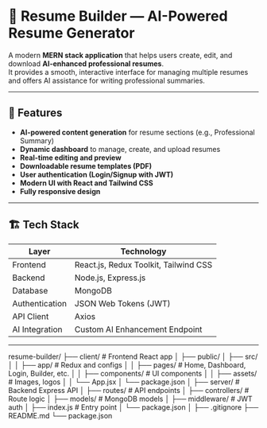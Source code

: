 # 🧠 Resume Builder — AI-Powered Resume Generator

A modern **MERN stack application** that helps users create, edit, and download **AI-enhanced professional resumes**.  
It provides a smooth, interactive interface for managing multiple resumes and offers AI assistance for writing professional summaries.

---

## 🚀 Features

- **AI-powered content generation** for resume sections (e.g., Professional Summary)
- **Dynamic dashboard** to manage, create, and upload resumes
- **Real-time editing and preview**
- **Downloadable resume templates (PDF)**
- **User authentication (Login/Signup with JWT)**
- **Modern UI with React and Tailwind CSS**
- **Fully responsive design**

---

## 🏗️ Tech Stack

| Layer | Technology |
|-------|-------------|
| Frontend | React.js, Redux Toolkit, Tailwind CSS |
| Backend | Node.js, Express.js |
| Database | MongoDB |
| Authentication | JSON Web Tokens (JWT) |
| API Client | Axios |
| AI Integration | Custom AI Enhancement Endpoint |

---


resume-builder/
├── client/                   # Frontend React app
│   ├── public/
│   ├── src/
│   │   ├── app/              # Redux and configs
│   │   ├── pages/            # Home, Dashboard, Login, Builder, etc.
│   │   ├── components/       # UI components
│   │   ├── assets/           # Images, logos
│   │   └── App.jsx
│   └── package.json
│
├── server/                   # Backend Express API
│   ├── routes/               # API endpoints
│   ├── controllers/          # Route logic
│   ├── models/               # MongoDB models
│   ├── middleware/           # JWT auth
│   ├── index.js              # Entry point
│   └── package.json
│
├── .gitignore
├── README.md
└── package.json
